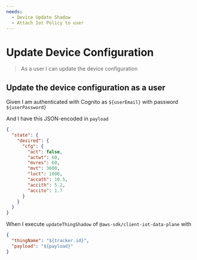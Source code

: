 ```yaml
---
needs:
  - Device Update Shadow
  - Attach Iot Policy to user
---
```


# Update Device Configuration

> As a user I can update the device configuration

## Update the device configuration as a user

Given I am authenticated with Cognito as `${userEmail}` with password
`${userPassword}`

And I have this JSON-encoded in `payload`

```json
{
  "state": {
    "desired": {
      "cfg": {
        "act": false,
        "actwt": 60,
        "mvres": 60,
        "mvt": 3600,
        "loct": 1000,
        "accath": 10.5,
        "accith": 5.2,
        "accito": 1.7
      }
    }
  }
}
```

When I execute `updateThingShadow` of `@aws-sdk/client-iot-data-plane` with

```json
{
  "thingName": "${tracker.id}",
  "payload": "${payload}"
}
```
